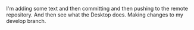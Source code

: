 I'm adding some text and then committing and then pushing to the remote repository.  And then see what the Desktop does.
Making changes to my develop branch.
